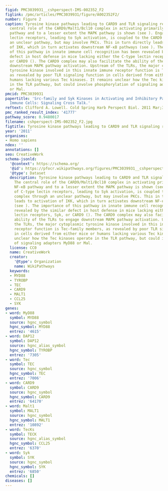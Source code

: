 ```yaml
---
figid: PMC3039931__cshperspect-IMS-002352_F2
figlink: /pmc/articles/PMC3039931/figure/A002352F2/
number: Figure 2
caption: Tyrosine kinase pathways leading to CARD9 and TLR signaling responses. The
  central role of the CARD9/Malt1/Bcl10 complex in activating primarily the NF-κB
  pathway and to a lesser extent the MAPK pathway is shown (see ). Engagement of C-type
  lectin receptors, leading to Syk activation, is coupled to the CARD9 complex through
  an unclear pathway, but may involve PKCs. This in turn directly leads to activation
  of IKK, which in turn activates downstream NF-κB pathways (see ). The importance
  of this pathway in innate immune cell recognition has been revealed by the similar
  defect in host defense in mice lacking either the C-type lectin receptors, Syk,
  or CARD9 (). The CARD9 complex may also facilitate the ability of the TLRs to engage
  downstream MAPK pathway activation. Upstream of the TLRs, the major cytoplasmic
  tyrosine kinase involved in this innate immune receptor function is Tec-family members,
  as revealed by poor TLR signaling function in cells derived from either mice or
  humans lacking various Tec kinases. It remains unclear how the Tec kinases operate
  in the TLR pathway, but could involve phosphorylation of signaling adapters MyD88
  or Mal.
pmcid: PMC3039931
papertitle: 'Src-family and Syk Kinases in Activating and Inhibitory Pathways in Innate
  Immune Cells: Signaling Cross Talk.'
reftext: Clifford A. Lowell. Cold Spring Harb Perspect Biol. 2011 Mar;3(3):a002352.
pmc_ranked_result_index: '41777'
pathway_score: 0.9480017
filename: cshperspect-IMS-002352_F2.jpg
figtitle: Tyrosine kinase pathways leading to CARD9 and TLR signaling responses
year: '2011'
organisms:
- Homo sapiens
ndex: ''
annotations: []
seo: CreativeWork
schema-jsonld:
  '@context': https://schema.org/
  '@id': https://pfocr.wikipathways.org/figures/PMC3039931__cshperspect-IMS-002352_F2.html
  '@type': Dataset
  description: Tyrosine kinase pathways leading to CARD9 and TLR signaling responses.
    The central role of the CARD9/Malt1/Bcl10 complex in activating primarily the
    NF-κB pathway and to a lesser extent the MAPK pathway is shown (see ). Engagement
    of C-type lectin receptors, leading to Syk activation, is coupled to the CARD9
    complex through an unclear pathway, but may involve PKCs. This in turn directly
    leads to activation of IKK, which in turn activates downstream NF-κB pathways
    (see ). The importance of this pathway in innate immune cell recognition has been
    revealed by the similar defect in host defense in mice lacking either the C-type
    lectin receptors, Syk, or CARD9 (). The CARD9 complex may also facilitate the
    ability of the TLRs to engage downstream MAPK pathway activation. Upstream of
    the TLRs, the major cytoplasmic tyrosine kinase involved in this innate immune
    receptor function is Tec-family members, as revealed by poor TLR signaling function
    in cells derived from either mice or humans lacking various Tec kinases. It remains
    unclear how the Tec kinases operate in the TLR pathway, but could involve phosphorylation
    of signaling adapters MyD88 or Mal.
  license: CC0
  name: CreativeWork
  creator:
    '@type': Organization
    name: WikiPathways
  keywords:
  - MYD88
  - TYROBP
  - TEC
  - CARD9
  - MALT1
  - CCL25
  - SYK
genes:
- word: MyD88
  symbol: MYD88
  source: hgnc_symbol
  hgnc_symbol: MYD88
  entrez: '4615'
- word: DAP12
  symbol: DAP12
  source: hgnc_alias_symbol
  hgnc_symbol: TYROBP
  entrez: '7305'
- word: Tec
  symbol: TEC
  source: hgnc_symbol
  hgnc_symbol: TEC
  entrez: '7006'
- word: CARD9
  symbol: CARD9
  source: hgnc_symbol
  hgnc_symbol: CARD9
  entrez: '64170'
- word: Malt1
  symbol: MALT1
  source: hgnc_symbol
  hgnc_symbol: MALT1
  entrez: '10892'
- word: TecKs
  symbol: TECK
  source: hgnc_alias_symbol
  hgnc_symbol: CCL25
  entrez: '6370'
- word: Syk
  symbol: SYK
  source: hgnc_symbol
  hgnc_symbol: SYK
  entrez: '6850'
chemicals: []
diseases: []
---
```

